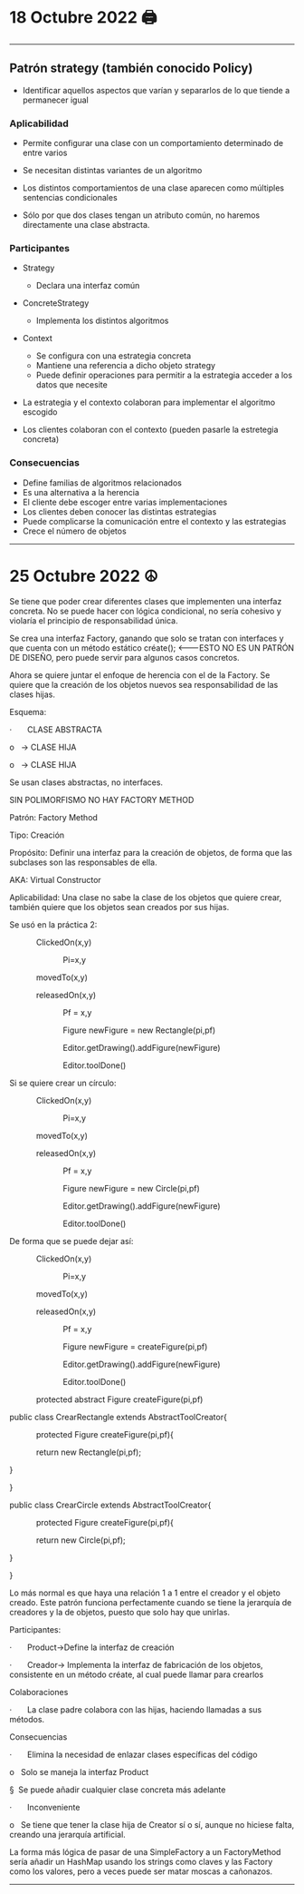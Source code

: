 # 18 Octubre 2022 🖨
---

## Patrón strategy (también conocido Policy)

- Identificar aquellos aspectos que varían y separarlos de lo que tiende a permanecer igual

### Aplicabilidad
- Permite configurar una clase con un comportamiento determinado de entre varios
- Se necesitan distintas variantes de un algoritmo
- Los distintos comportamientos de una clase aparecen como múltiples sentencias condicionales

- Sólo por que dos clases tengan un atributo común, no haremos directamente una clase abstracta.

### Participantes
- Strategy
	- Declara una interfaz común
- ConcreteStrategy
	- Implementa los distintos algoritmos
- Context
	- Se configura con una estrategia concreta
	- Mantiene una referencia a dicho objeto strategy
	- Puede definir operaciones para permitir a la estrategia acceder a los datos que necesite

- La estrategia y el contexto colaboran para implementar el algoritmo escogido
- Los clientes colaboran con el contexto (pueden pasarle la estretegia concreta)

### Consecuencias
- Define familias de algoritmos relacionados
- Es una alternativa a la herencia
- El cliente debe escoger entre varias implementaciones
- Los clientes deben conocer las distintas estrategias
- Puede complicarse la comunicación entre el contexto y las estrategias
- Crece el número de objetos

---
# 25 Octubre 2022 ☮️

Se tiene que poder crear diferentes clases que implementen una interfaz concreta. No se puede hacer con lógica condicional, no sería cohesivo y violaría el principio de responsabilidad única.

Se crea una interfaz Factory, ganando que solo se tratan con interfaces y que cuenta con un método estático créate(); <---ESTO NO ES UN PATRÓN DE DISEÑO, pero puede servir para algunos casos concretos.

Ahora se quiere juntar el enfoque de herencia con el de la Factory. Se quiere que la creación de los objetos nuevos sea responsabilidad de las clases hijas.

Esquema:

·       CLASE ABSTRACTA

o   -> CLASE HIJA

o   -> CLASE HIJA

Se usan clases abstractas, no interfaces.

SIN POLIMORFISMO NO HAY FACTORY METHOD

Patrón: Factory Method

Tipo: Creación

Propósito: Definir una interfaz para la creación de objetos, de forma que las subclases son las responsables de ella.

AKA: Virtual Constructor

Aplicabilidad: Una clase no sabe la clase de los objetos que quiere crear, también quiere que los objetos sean creados por sus hijas.

Se usó en la práctica 2:

            ClickedOn(x,y)

                        Pi=x,y

            movedTo(x,y)

            releasedOn(x,y)

                        Pf = x,y

                        Figure newFigure = new Rectangle(pi,pf)

                        Editor.getDrawing().addFigure(newFigure)

                        Editor.toolDone()

Si se quiere crear un círculo:

            ClickedOn(x,y)

                        Pi=x,y

            movedTo(x,y)

            releasedOn(x,y)

                        Pf = x,y

                        Figure newFigure = new Circle(pi,pf)

                        Editor.getDrawing().addFigure(newFigure)

                        Editor.toolDone()

De forma que se puede dejar así:

            ClickedOn(x,y)

                        Pi=x,y

            movedTo(x,y)

            releasedOn(x,y)

                        Pf = x,y

                        Figure newFigure = createFigure(pi,pf)

                        Editor.getDrawing().addFigure(newFigure)

                        Editor.toolDone()

            protected abstract Figure createFigure(pi,pf)

public class CrearRectangle extends AbstractToolCreator{

            protected Figure createFigure(pi,pf){

            return new Rectangle(pi,pf);

}

}

public class CrearCircle extends AbstractToolCreator{

            protected Figure createFigure(pi,pf){

            return new Circle(pi,pf);

}

}

Lo más normal es que haya una relación 1 a 1 entre el creador y el objeto creado. Este patrón funciona perfectamente cuando se tiene la jerarquía de creadores y la de objetos, puesto que solo hay que unirlas.

Participantes:

·       Product->Define la interfaz de creación

·       Creador-> Implementa la interfaz de fabricación de los objetos, consistente en un método créate, al cual puede llamar para crearlos

Colaboraciones

·       La clase padre colabora con las hijas, haciendo llamadas a sus métodos.

Consecuencias

·       Elimina la necesidad de enlazar clases específicas del código

o   Solo se maneja la interfaz Product

§  Se puede añadir cualquier clase concreta más adelante

·       Inconveniente

o   Se tiene que tener la clase hija de Creator sí o sí, aunque no hiciese falta, creando una jerarquía artificial.

La forma más lógica de pasar de una SimpleFactory a un FactoryMethod sería añadir un HashMap usando los strings como claves y las Factory como los valores, pero a veces puede ser matar moscas a cañonazos.

---